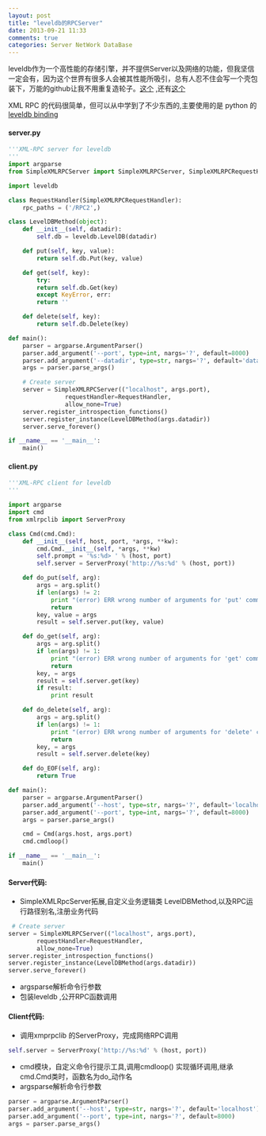 ```yaml
---
layout: post
title: "leveldb的RPCServer"
date: 2013-09-21 11:33
comments: true
categories: Server NetWork DataBase
---
```

leveldb作为一个高性能的存储引擎，并不提供Server以及网络的功能，但我坚信一定会有，因为这个世界有很多人会被其性能所吸引，总有人忍不住会写一个壳包装下，万能的github让我不用重复造轮子。[这个](https://github.com/srinikom/leveldb-server) ,还有[这个](https://github.com/quiver/leveldb-rpc/)

XML RPC 的代码很简单，但可以从中学到了不少东西的,主要使用的是 python 的[leveldb binding](http://zheng-ji.info//blog/2013/09/21/leveldbben-di-cun-chu-yin-qing-jing-zhi-de-gong-ju/) 

#### server.py

```python
'''XML-RPC server for leveldb
'''
import argparse
from SimpleXMLRPCServer import SimpleXMLRPCServer, SimpleXMLRPCRequestHandler

import leveldb

class RequestHandler(SimpleXMLRPCRequestHandler):
    rpc_paths = ('/RPC2',)

class LevelDBMethod(object):
    def __init__(self, datadir):
        self.db = leveldb.LevelDB(datadir)

    def put(self, key, value):
        return self.db.Put(key, value)

    def get(self, key):
        try:
        return self.db.Get(key)
        except KeyError, err:
        return ''

    def delete(self, key):
        return self.db.Delete(key)

def main():
    parser = argparse.ArgumentParser()
    parser.add_argument('--port', type=int, nargs='?', default=8000)
    parser.add_argument('--datadir', type=str, nargs='?', default='data')
    args = parser.parse_args()

    # Create server
    server = SimpleXMLRPCServer(("localhost", args.port),
                requestHandler=RequestHandler,
                allow_none=True)
    server.register_introspection_functions()
    server.register_instance(LevelDBMethod(args.datadir))
    server.serve_forever()

if __name__ == '__main__':
    main()
```

#### client.py

```python
'''XML-RPC client for leveldb
'''

import argparse
import cmd
from xmlrpclib import ServerProxy

class Cmd(cmd.Cmd):
    def __init__(self, host, port, *args, **kw):
        cmd.Cmd.__init__(self, *args, **kw)
        self.prompt = '%s:%d> ' % (host, port)
        self.server = ServerProxy('http://%s:%d' % (host, port))

    def do_put(self, arg):
        args = arg.split()
        if len(args) != 2:
            print "(error) ERR wrong number of arguments for 'put' command"
            return
        key, value = args
        result = self.server.put(key, value)

    def do_get(self, arg):
        args = arg.split()
        if len(args) != 1:
            print "(error) ERR wrong number of arguments for 'get' command"
            return
        key, = args
        result = self.server.get(key)
        if result:
            print result

    def do_delete(self, arg):
        args = arg.split()
        if len(args) != 1:
            print "(error) ERR wrong number of arguments for 'delete' command"
            return
        key, = args
        result = self.server.delete(key)

    def do_EOF(self, arg):
        return True

def main():
    parser = argparse.ArgumentParser()
    parser.add_argument('--host', type=str, nargs='?', default='localhost')
    parser.add_argument('--port', type=int, nargs='?', default=8000)
    args = parser.parse_args()

    cmd = Cmd(args.host, args.port)
    cmd.cmdloop()

if __name__ == '__main__':
    main()
```

#### Server代码:
+ SimpleXMLRpcServer拓展,自定义业务逻辑类 LevelDBMethod,以及RPC运行路径别名,注册业务代码

```python
 # Create server
server = SimpleXMLRPCServer(("localhost", args.port),
        requestHandler=RequestHandler,
        allow_none=True)
server.register_introspection_functions()
server.register_instance(LevelDBMethod(args.datadir))
server.serve_forever()
```

+ argsparse解析命令行参数 
+ 包装leveldb ,公开RPC函数调用


#### Client代码:
+ 调用xmprpclib 的ServerProxy，完成网络RPC调用

```python
self.server = ServerProxy('http://%s:%d' % (host, port))
```

+ cmd模块，自定义命令行提示工具,调用cmdloop() 实现循环调用,继承cmd.Cmd类时，函数名为do_动作名
+ argsparse解析命令行参数 

```python
parser = argparse.ArgumentParser()
parser.add_argument('--host', type=str, nargs='?', default='localhost')
parser.add_argument('--port', type=int, nargs='?', default=8000)
args = parser.parse_args()
```

